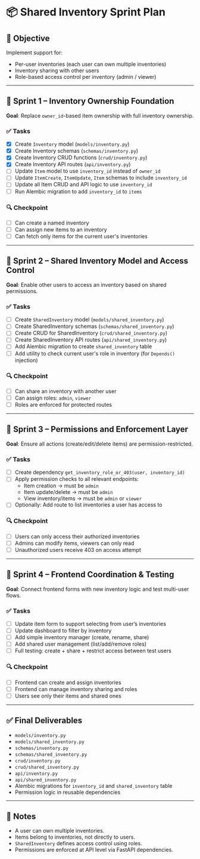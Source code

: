 # 📦 Shared Inventory Sprint Plan

## 🎯 Objective

Implement support for:
- Per-user inventories (each user can own multiple inventories)
- Inventory sharing with other users
- Role-based access control per inventory (admin / viewer)

---

## 📆 Sprint 1 – Inventory Ownership Foundation

**Goal**: Replace `owner_id`-based item ownership with full inventory ownership.

### ✅ Tasks
- [x] Create `Inventory` model (`models/inventory.py`)
- [x] Create Inventory schemas (`schemas/inventory.py`)
- [x] Create Inventory CRUD functions (`crud/inventory.py`)
- [x] Create Inventory API routes (`api/inventory.py`)
- [ ] Update `Item` model to use `inventory_id` instead of `owner_id`
- [ ] Update `ItemCreate`, `ItemUpdate`, `Item` schemas to include `inventory_id`
- [ ] Update all Item CRUD and API logic to use `inventory_id`
- [ ] Run Alembic migration to add `inventory_id` to `items`

### 🔍 Checkpoint
- [ ] Can create a named inventory
- [ ] Can assign new items to an inventory
- [ ] Can fetch only items for the current user's inventories

---

## 📆 Sprint 2 – Shared Inventory Model and Access Control

**Goal**: Enable other users to access an inventory based on shared permissions.

### ✅ Tasks
- [ ] Create `SharedInventory` model (`models/shared_inventory.py`)
- [ ] Create SharedInventory schemas (`schemas/shared_inventory.py`)
- [ ] Create CRUD for SharedInventory (`crud/shared_inventory.py`)
- [ ] Create SharedInventory API routes (`api/shared_inventory.py`)
- [ ] Add Alembic migration to create `shared_inventory` table
- [ ] Add utility to check current user's role in inventory (for `Depends()` injection)

### 🔍 Checkpoint
- [ ] Can share an inventory with another user
- [ ] Can assign roles: `admin`, `viewer`
- [ ] Roles are enforced for protected routes

---

## 📆 Sprint 3 – Permissions and Enforcement Layer

**Goal**: Ensure all actions (create/edit/delete items) are permission-restricted.

### ✅ Tasks
- [ ] Create dependency `get_inventory_role_or_403(user, inventory_id)`
- [ ] Apply permission checks to all relevant endpoints:
  - Item creation → must be `admin`
  - Item update/delete → must be `admin`
  - View inventory/items → must be `admin` or `viewer`
- [ ] Optionally: Add route to list inventories a user has access to

### 🔍 Checkpoint
- [ ] Users can only access their authorized inventories
- [ ] Admins can modify items, viewers can only read
- [ ] Unauthorized users receive 403 on access attempt

---

## 📆 Sprint 4 – Frontend Coordination & Testing

**Goal**: Connect frontend forms with new inventory logic and test multi-user flows.

### ✅ Tasks
- [ ] Update item form to support selecting from user’s inventories
- [ ] Update dashboard to filter by inventory
- [ ] Add simple inventory manager (create, rename, share)
- [ ] Add shared user management (list/add/remove roles)
- [ ] Full testing: create + share + restrict access between test users

### 🔍 Checkpoint
- [ ] Frontend can create and assign inventories
- [ ] Frontend can manage inventory sharing and roles
- [ ] Users see only their items and shared ones

---

## ✅ Final Deliverables

- `models/inventory.py`
- `models/shared_inventory.py`
- `schemas/inventory.py`
- `schemas/shared_inventory.py`
- `crud/inventory.py`
- `crud/shared_inventory.py`
- `api/inventory.py`
- `api/shared_inventory.py`
- Alembic migrations for `inventory_id` and `shared_inventory` table
- Permission logic in reusable dependencies

---

## 🧠 Notes

- A user can own multiple inventories.
- Items belong to inventories, not directly to users.
- `SharedInventory` defines access control using roles.
- Permissions are enforced at API level via FastAPI dependencies.
